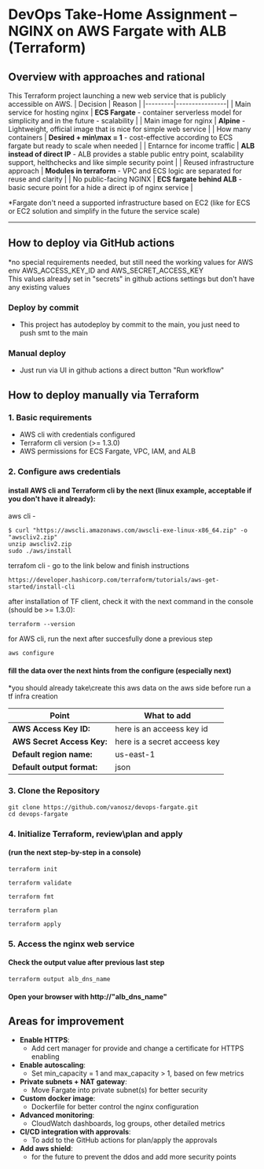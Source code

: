 # DevOps Take-Home Assignment – NGINX on AWS Fargate with ALB (Terraform)

## Overview with approaches and rational

This Terraform project launching a new web service that is publicly accessible on AWS.
| Decision | Reason |
|---------|----------------|
| Main service for hosting nginx | **ECS Fargate** - container serverless model for simplicity and in the future - scalability |
| Main image for nginx | **Alpine** - Lightweight, official image that is nice for simple web service |
| How many containers | **Desired + min\max = 1** - cost-effective according to ECS fargate but ready to scale when needed |
| Entarnce for income traffic | **ALB instead of direct IP** - ALB provides a stable public entry point, scalability support, helthchecks and like simple security point |
| Reused infrastructure approach | **Modules in terraform** - VPC and ECS logic are separated for reuse and clarity |
| No public-facing NGINX | **ECS fargate behind ALB** - basic secure point for a hide a direct ip of nginx service |

*Fargate don't need a supported infrastructure based on EC2 (like for ECS or EC2 solution and simplify in the future the service scale)

---

## How to deploy via GitHub actions
*no special requirements needed, but still need the working values for AWS env
AWS_ACCESS_KEY_ID and AWS_SECRET_ACCESS_KEY  
This values already set in "secrets" in github actions settings but don't have any existing values

### Deploy by commit
- This project has autodeploy by commit to the main, you just need to push smt to the main

### Manual deploy
- Just run via UI in github actions a direct button "Run workflow"

## How to deploy manually via Terraform

### 1. Basic requirements

- AWS cli with credentials configured
- Terraform cli version (>= 1.3.0)
- AWS permissions for ECS Fargate, VPC, IAM, and ALB

### 2. Configure aws credentials

#### install AWS cli and Terraform cli by the next (linux example, acceptable if you don't have it already):
aws cli -
```
$ curl "https://awscli.amazonaws.com/awscli-exe-linux-x86_64.zip" -o "awscliv2.zip"
unzip awscliv2.zip
sudo ./aws/install
```

terrafom cli -
go to the link below and finish instructions
```
https://developer.hashicorp.com/terraform/tutorials/aws-get-started/install-cli
```
after installation of TF client, check it with the next command in the console (should be >= 1.3.0):
```
terraform --version
```

for AWS cli, run the next after succesfully done a previous step
```
aws configure
```

#### fill the data over the next hints from the configure (especially next)
*you should already take\create this aws data on the aws side before run a tf infra creation

| Point | What to add |
|---------|----------------|
| **AWS Access Key ID:** | here is an acceess key id |
| **AWS Secret Access Key:** | here is a secret acceess key |
| **Default region name:** | us-east-1 |
| **Default output format:** | json |


### 3. Clone the Repository

```
git clone https://github.com/vanosz/devops-fargate.git
cd devops-fargate
```

### 4. Initialize Terraform, review\plan and apply
#### (run the next step-by-step in a console)

```
terraform init
```
```
terraform validate
```
```
terraform fmt
```
```
terraform plan
```
```
terraform apply
```

### 5. Access the nginx web service
#### Check the output value after previous last step
```
terraform output alb_dns_name
```

#### Open your browser with http://"alb_dns_name"


## Areas for improvement
- **Enable HTTPS**:
  - Add cert manager for provide and change a certificate for HTTPS enabling
- **Enable autoscaling**:
  - Set min_capacity = 1 and max_capacity > 1, based on few metrics
- **Private subnets + NAT gateway**:
  - Move Fargate into private subnet(s) for better security
- **Custom docker image**:
  - Dockerfile for better control the nginx configuration
- **Advanced monitoring**:
  - CloudWatch dashboards, log groups, other detailed metrics
- **CI/CD integration with approvals**:
  - To add to the GitHub actions for plan/apply the approvals
- **Add aws shield**:
  - for the future to prevent the ddos and add more security points






